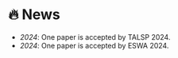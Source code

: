 # 🔥 News
- *2024*: One paper is accepted by TALSP 2024.
- *2024*: One paper is accepted by ESWA 2024.
